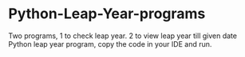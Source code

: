 # Python-Leap-Year-programs
Two programs, 
1 to check leap year. 
2 to view leap year till given date
Python leap year program, copy the code in your IDE and run. 
